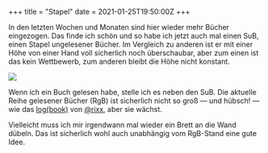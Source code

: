 +++
title = "Stapel"
date = 2021-01-25T19:50:00Z
+++


In den letzten Wochen und Monaten sind hier wieder mehr Bücher eingezogen. Das finde ich schön und so habe ich jetzt auch mal einen SuB, einen Stapel ungelesener Bücher. Im Vergleich zu anderen ist er mit einer Höhe von einer Hand voll sicherlich noch überschaubar, aber zum einen ist das kein Wettbewerb, zum anderen bleibt die Höhe nicht konstant.

![](/2021/stapel/books.png)

Wenn ich ein Buch gelesen habe, stelle ich es neben den SuB. Die aktuelle Reihe gelesener Bücher (RgB) ist sicherlich nicht so groß — und hübsch! — wie das [log(book)](https://books.rixx.de/) von [@rixx](https://chaos.social/@rixx), aber sie wächst.

Vielleicht muss ich mir irgendwann mal wieder ein Brett an die Wand dübeln. Das ist sicherlich wohl auch unabhängig vom RgB-Stand eine gute Idee.